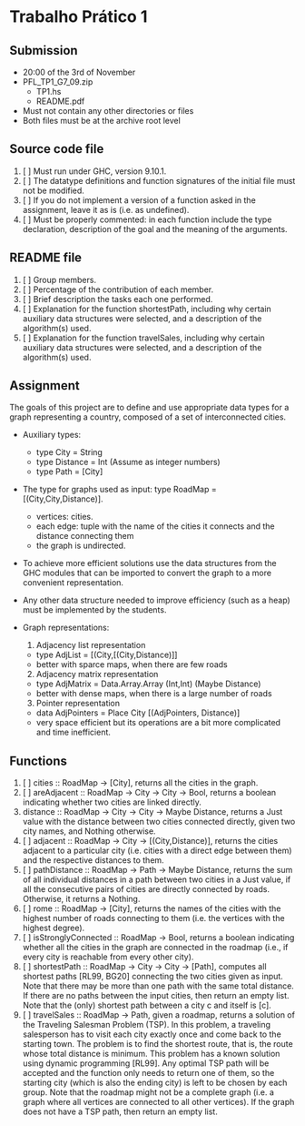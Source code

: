 # Trabalho Prático 1

## Submission

- 20:00 of the 3rd of November
- PFL_TP1_G7_09.zip
  - TP1.hs
  - README.pdf
- Must not contain any other directories or files
- Both files must be at the archive root level

## Source code file

1. [ ] Must run under GHC, version 9.10.1.
2. [ ] The datatype definitions and function signatures of the initial file must not be modified.
3. [ ] If you do not implement a version of a function asked in the assignment, leave it as is (i.e. as undefined).
4. [ ] Must be properly commented: in each function include the type declaration, description of the goal and the meaning of the arguments.

## README file

1. [ ] Group members.
2. [ ] Percentage of the contribution of each member.
3. [ ] Brief description the tasks each one performed.
4. [ ] Explanation for the function shortestPath, including why certain auxiliary data structures were selected, and a description of the algorithm(s) used.
5. [ ] Explanation for the function travelSales, including why certain auxiliary data structures were selected, and a description of the algorithm(s) used.

## Assignment

The goals of this project are to define and use appropriate data types for a graph representing a country, composed of a set of interconnected cities.

- Auxiliary types:
  - type City = String
  - type Distance = Int  (Assume as integer numbers)
  - type Path = [City]

- The type for graphs used as input: type RoadMap = [(City,City,Distance)].
  - vertices: cities.
  - each edge: tuple with the name of the cities it connects and the distance connecting them
  - the graph is undirected.

- To achieve more efficient solutions use the data structures from the GHC modules that can be imported to convert the graph to a more convenient representation.
- Any other data structure needed to improve efficiency (such as a heap) must be implemented by the students.

- Graph representations:
  1. Adjacency list representation
    - type AdjList = [(City,[(City,Distance)]]
    - better with sparce maps, when there are few roads
  2. Adjacency matrix representation
    - type AdjMatrix = Data.Array.Array (Int,Int) (Maybe Distance)
    - better with dense maps, when there is a large number of roads
  3. Pointer representation
    - data AdjPointers = Place City [(AdjPointers, Distance)]
    - very space efficient but its operations are a bit
more complicated and time inefficient.

## Functions

1. [ ] cities :: RoadMap -> [City], returns all the cities in the graph.
2. [ ] areAdjacent :: RoadMap -> City -> City -> Bool, returns a boolean indicating whether two cities are linked directly.
3. distance :: RoadMap -> City -> City -> Maybe Distance, returns a Just value with the distance between two cities connected directly, given two city names, and Nothing otherwise.
4. [ ] adjacent :: RoadMap -> City -> [(City,Distance)], returns the cities adjacent to a particular city (i.e. cities with a direct edge between them) and the respective distances to them.
5. [ ] pathDistance :: RoadMap -> Path -> Maybe Distance, returns the sum of all individual distances in a path between two cities in a Just value, if all the consecutive pairs of cities are directly connected by roads. Otherwise, it returns a Nothing.
6. [ ] rome :: RoadMap -> [City], returns the names of the cities with the highest number of roads connecting to them (i.e. the vertices with the highest degree).
7. [ ] isStronglyConnected :: RoadMap -> Bool, returns a boolean indicating whether all the cities in the graph are connected in the roadmap (i.e., if every city is reachable from every other city).
8. [ ] shortestPath :: RoadMap -> City -> City -> [Path], computes all shortest paths [RL99, BG20] connecting the two cities given as input. Note that there may be more than one path with the same total distance. If there are no paths between the input cities, then return an empty list. Note that the (only) shortest path between a city c and itself is [c].
9. [ ] travelSales :: RoadMap -> Path, given a roadmap, returns a solution of the Traveling Salesman Problem (TSP). In this problem, a traveling salesperson has to visit each city exactly once and come back to the starting town. The problem is to find the shortest route, that is, the route whose total distance is minimum. This problem has a known solution using dynamic programming [RL99]. Any optimal TSP path will be accepted and the function only needs to return one of them, so the starting city (which is also the ending city) is left to be chosen by each group. Note that the roadmap might not be a complete graph (i.e. a graph where all vertices are connected to all other vertices). If the graph does not have a TSP path, then return an empty list.